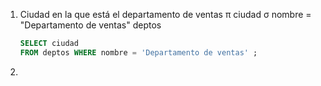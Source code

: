 1. Ciudad en la que está el departamento de ventas
    π ciudad
    σ nombre = "Departamento de ventas" deptos

    ```sql
    SELECT ciudad
    FROM deptos WHERE nombre = 'Departamento de ventas' ;
    ```
2.